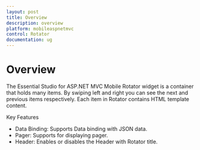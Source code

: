 ```yaml
---
layout: post
title: Overview
description: overview
platform: mobileaspnetmvc
control: Rotator
documentation: ug
---
```


# Overview

The Essential Studio for ASP.NET MVC Mobile Rotator widget is a container that holds many items. By swiping left and right you can see the next and previous items respectively. Each item in Rotator contains HTML template content.

Key Features

* Data Binding: Supports Data binding with JSON data.
* Pager: Supports for displaying pager.
* Header: Enables or disables the Header with Rotator title.



